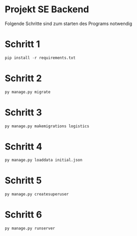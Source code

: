Projekt SE Backend
=============

Folgende Schritte sind zum starten des Programs notwendig

# Schritt 1

```python
pip install -r requirements.txt
```


# Schritt 2

```python
py manage.py migrate
```

# Schritt 3

```python
py manage.py makemigrations logistics
```
# Schritt 4

```python
py manage.py loaddata initial.json
```


# Schritt 5

```python
py manage.py createsuperuser
```

# Schritt 6

```python
py manage.py runserver
```